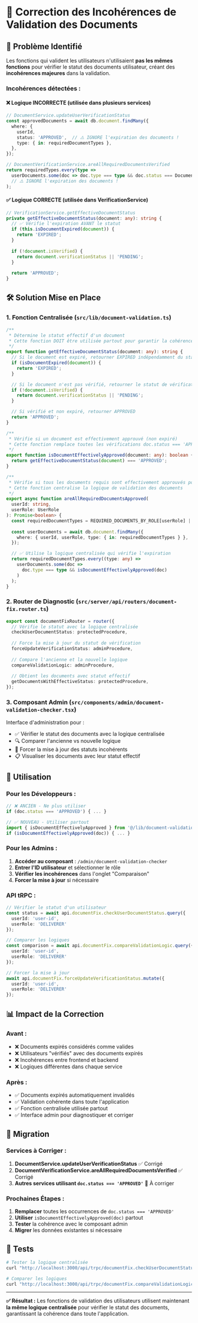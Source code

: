 # 🔧 Correction des Incohérences de Validation des Documents

## 🚨 **Problème Identifié**

Les fonctions qui valident les utilisateurs n'utilisaient **pas les mêmes fonctions** pour vérifier le statut des documents utilisateur, créant des **incohérences majeures** dans la validation.

### **Incohérences détectées :**

#### ❌ **Logique INCORRECTE** (utilisée dans plusieurs services)
```typescript
// DocumentService.updateUserVerificationStatus
const approvedDocuments = await db.document.findMany({
  where: {
    userId,
    status: 'APPROVED',  // ⚠️ IGNORE l'expiration des documents !
    type: { in: requiredDocumentTypes },
  },
});

// DocumentVerificationService.areAllRequiredDocumentsVerified  
return requiredTypes.every(type => 
  userDocuments.some(doc => doc.type === type && doc.status === DocumentStatus.APPROVED)
  // ⚠️ IGNORE l'expiration des documents !
);
```

#### ✅ **Logique CORRECTE** (utilisée dans VerificationService)
```typescript
// VerificationService.getEffectiveDocumentStatus
private getEffectiveDocumentStatus(document: any): string {
  // ✅ Vérifie l'expiration AVANT le statut
  if (this.isDocumentExpired(document)) {
    return 'EXPIRED';
  }
  
  if (!document.isVerified) {
    return document.verificationStatus || 'PENDING';
  }
  
  return 'APPROVED';
}
```

## 🛠️ **Solution Mise en Place**

### **1. Fonction Centralisée** (`src/lib/document-validation.ts`)

```typescript
/**
 * Détermine le statut effectif d'un document
 * Cette fonction DOIT être utilisée partout pour garantir la cohérence
 */
export function getEffectiveDocumentStatus(document: any): string {
  // Si le document est expiré, retourner EXPIRED indépendamment du statut de vérification
  if (isDocumentExpired(document)) {
    return 'EXPIRED';
  }

  // Si le document n'est pas vérifié, retourner le statut de vérification
  if (!document.isVerified) {
    return document.verificationStatus || 'PENDING';
  }

  // Si vérifié et non expiré, retourner APPROVED
  return 'APPROVED';
}

/**
 * Vérifie si un document est effectivement approuvé (non expiré)
 * Cette fonction remplace toutes les vérifications doc.status === 'APPROVED'
 */
export function isDocumentEffectivelyApproved(document: any): boolean {
  return getEffectiveDocumentStatus(document) === 'APPROVED';
}

/**
 * Vérifie si tous les documents requis sont effectivement approuvés pour un utilisateur
 * Cette fonction centralise la logique de validation des documents
 */
export async function areAllRequiredDocumentsApproved(
  userId: string, 
  userRole: UserRole
): Promise<boolean> {
  const requiredDocumentTypes = REQUIRED_DOCUMENTS_BY_ROLE[userRole] || [];
  
  const userDocuments = await db.document.findMany({
    where: { userId, userRole, type: { in: requiredDocumentTypes } },
  });

  // ✅ Utilise la logique centralisée qui vérifie l'expiration
  return requiredDocumentTypes.every((type: any) => 
    userDocuments.some(doc => 
      doc.type === type && isDocumentEffectivelyApproved(doc)
    )
  );
}
```

### **2. Router de Diagnostic** (`src/server/api/routers/document-fix.router.ts`)

```typescript
export const documentFixRouter = router({
  // Vérifie le statut avec la logique centralisée
  checkUserDocumentStatus: protectedProcedure,
  
  // Force la mise à jour du statut de vérification
  forceUpdateVerificationStatus: adminProcedure,
  
  // Compare l'ancienne et la nouvelle logique
  compareValidationLogic: adminProcedure,
  
  // Obtient les documents avec statut effectif
  getDocumentsWithEffectiveStatus: protectedProcedure,
});
```

### **3. Composant Admin** (`src/components/admin/document-validation-checker.tsx`)

Interface d'administration pour :
- ✅ Vérifier le statut des documents avec la logique centralisée
- 🔍 Comparer l'ancienne vs nouvelle logique
- 🔧 Forcer la mise à jour des statuts incohérents
- 📋 Visualiser les documents avec leur statut effectif

## 🎯 **Utilisation**

### **Pour les Développeurs :**

```typescript
// ❌ ANCIEN - Ne plus utiliser
if (doc.status === 'APPROVED') { ... }

// ✅ NOUVEAU - Utiliser partout
import { isDocumentEffectivelyApproved } from '@/lib/document-validation';
if (isDocumentEffectivelyApproved(doc)) { ... }
```

### **Pour les Admins :**

1. **Accéder au composant** : `/admin/document-validation-checker`
2. **Entrer l'ID utilisateur** et sélectionner le rôle
3. **Vérifier les incohérences** dans l'onglet "Comparaison"
4. **Forcer la mise à jour** si nécessaire

### **API tRPC :**

```typescript
// Vérifier le statut d'un utilisateur
const status = await api.documentFix.checkUserDocumentStatus.query({
  userId: 'user-id',
  userRole: 'DELIVERER'
});

// Comparer les logiques
const comparison = await api.documentFix.compareValidationLogic.query({
  userId: 'user-id', 
  userRole: 'DELIVERER'
});

// Forcer la mise à jour
await api.documentFix.forceUpdateVerificationStatus.mutate({
  userId: 'user-id',
  userRole: 'DELIVERER'
});
```

## 📊 **Impact de la Correction**

### **Avant :**
- ❌ Documents expirés considérés comme valides
- ❌ Utilisateurs "vérifiés" avec des documents expirés
- ❌ Incohérences entre frontend et backend
- ❌ Logiques différentes dans chaque service

### **Après :**
- ✅ Documents expirés automatiquement invalidés
- ✅ Validation cohérente dans toute l'application
- ✅ Fonction centralisée utilisée partout
- ✅ Interface admin pour diagnostiquer et corriger

## 🔄 **Migration**

### **Services à Corriger :**

1. **DocumentService.updateUserVerificationStatus** ✅ Corrigé
2. **DocumentVerificationService.areAllRequiredDocumentsVerified** ✅ Corrigé
3. **Autres services utilisant `doc.status === 'APPROVED'`** 🔄 À corriger

### **Prochaines Étapes :**

1. **Remplacer** toutes les occurrences de `doc.status === 'APPROVED'`
2. **Utiliser** `isDocumentEffectivelyApproved(doc)` partout
3. **Tester** la cohérence avec le composant admin
4. **Migrer** les données existantes si nécessaire

## 🧪 **Tests**

```bash
# Tester la logique centralisée
curl "http://localhost:3000/api/trpc/documentFix.checkUserDocumentStatus?input={\"userId\":\"user-id\",\"userRole\":\"DELIVERER\"}"

# Comparer les logiques
curl "http://localhost:3000/api/trpc/documentFix.compareValidationLogic?input={\"userId\":\"user-id\",\"userRole\":\"DELIVERER\"}"
```

---

**✅ Résultat :** Les fonctions de validation des utilisateurs utilisent maintenant **la même logique centralisée** pour vérifier le statut des documents, garantissant la cohérence dans toute l'application. 